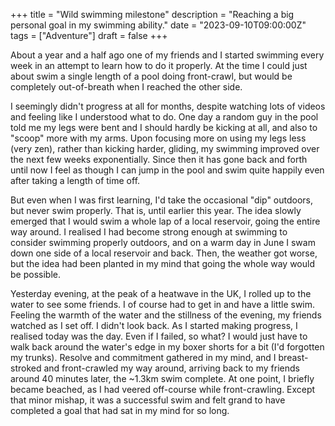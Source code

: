 +++
title = "Wild swimming milestone"
description = "Reaching a big personal goal in my swimming ability."
date = "2023-09-10T09:00:00Z"
tags = ["Adventure"]
draft = false
+++


About a year and a half ago one of my friends and I started swimming every week in an attempt to learn how to do it properly. At the time I could just about swim a single length of a pool doing front-crawl, but would be completely out-of-breath when I reached the other side. 

I seemingly didn't progress at all for months, despite watching lots of videos and feeling like I understood what to do. One day a random guy in the pool told me my legs were bent and I should hardly be kicking at all, and also to "scoop" more with my arms. Upon focusing more on using my legs less (very zen), rather than kicking harder, gliding, my swimming improved over the next few weeks exponentially. Since then it has gone back and forth until now I feel as though I can jump in the pool and swim quite happily even after taking a length of time off.

But even when I was first learning, I'd take the occasional "dip" outdoors, but never swim properly. That is, until earlier this year. The idea slowly emerged that I would swim a whole lap of a local reservoir, going the entire way around. I realised I had become strong enough at swimming to consider swimming properly outdoors, and on a warm day in June I swam down one side of a local reservoir and back. Then, the weather got worse, but the idea had been planted in my mind that going the whole way would be possible. 

Yesterday evening, at the peak of a heatwave in the UK, I rolled up to the water to see some friends. I of course had to get in and have a little swim. Feeling the warmth of the water and the stillness of the evening, my friends watched as I set off. I didn't look back. As I started making progress, I realised today was the day. Even if I failed, so what? I would just have to walk back around the water's edge in my boxer shorts for a bit (I'd forgotten my trunks). Resolve and commitment gathered in my mind, and I breast-stroked and front-crawled my way around, arriving back to my friends around 40 minutes later, the ~1.3km swim complete. At one point, I briefly became beached, as I had veered off-course while front-crawling. Except that minor mishap, it was a successful swim and felt grand to have completed a goal that had sat in my mind for so long. 

<!-- <div class="single-image-panel small-panel">
  <img src="/wild-swimming-milestone/redmires.jpg" alt="reservoir."/>
  <caption>Redmires reservoir at sunset.</caption>
</div> -->
